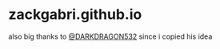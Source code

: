 # zackgabri.github.io

also big thanks to [@DARKDRAGON532](https://github.com/DARKDRAGON532/) since i copied his idea
